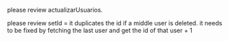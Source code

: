 please review actualizarUsuarios.

please review setId = it duplicates the id if a middle user is deleted. it needs to be fixed by fetching the last user and get the id of that user + 1